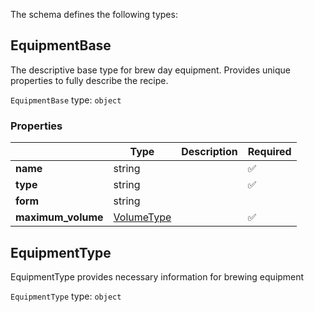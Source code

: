 The schema defines the following types:

## EquipmentBase

The descriptive base type for brew day equipment. Provides unique properties to fully describe the recipe.

`EquipmentBase` type: `object`

### Properties

|   |Type|Description|Required|
|---|----|-----------|--------|
| **name** | string|  | :white_check_mark: |
| **type** | string|  | :white_check_mark: |
| **form** | string|  |  |
| **maximum_volume** | [VolumeType](measureable_units.json.md#volumetype)|  | :white_check_mark: |

## EquipmentType

EquipmentType provides necessary information for brewing equipment

`EquipmentType` type: `object`


